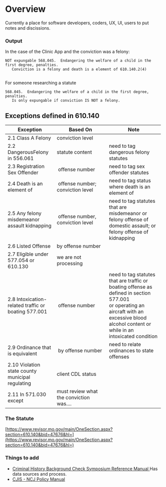 # Overview

Currently a place for software developers, coders, UX, UI, users to put notes and discissions.

### Output

In the case of the Clinic App and the conviction was a felony:

```
NOT expungable 568.045.  Endangering the welfare of a child in the first degree, penalties.   
   Conviction is a felony and death is a element of 610.140.2(4)
   
```

For someone researching a statute
```
568.045.  Endangering the welfare of a child in the first degree, penalties.   
   Is only expungable if conviction IS NOT a felony.
```

## Exceptions defined in 610.140

| Exception | Based On | Note |
| --- | --- | --- |
| 2.1 Class A Felony | conviction level |
| 2.2 DangerousFelony in 556.061 | statute content | need to tag dangerous felony statutes |
| 2.3 Registration Sex Offender | offense number  | need to tag sex offender statutes |
| 2.4 Death is an element of | offense number; conviction level | need to tag status where death is an element of |
| 2.5 Any felony misdemeanor assault kidnapping | offense number, conviction level  | need to tag statutes that are misdemeanor or felony offense of domestic assault; or felony offense of kidnapping|
| 2.6 Listed Offense | by offense number |
| 2.7 Eligible under 577.054 or 610.130 | we are not processing |
| 2.8 Intoxication-related traffic or boating 577.001 | offense number | need to tag statutes that are traffic or boating offense as defined in section 577.001 or operating an aircraft with an excessive blood alcohol content or while in an intoxicated condition |
| 2.9 Ordinance that is equivalent | by offense number | need to relate ordinances to state offenses | 
| 2.10 Violation state county municipal regulating | client CDL status |
| 2.11 In 571.030 except | must review what the conviction was.... |

### The Statute

[https://www.revisor.mo.gov/main/OneSection.aspx?section=610.140&bid=47676&hl=](https://www.revisor.mo.gov/main/OneSection.aspx?section=610.140&bid=47676&hl=)
### Things to add

* [Criminal History Background Check Symposium Reference Manual ](http://www.mshp.dps.mo.gov/MSHPWeb/PatrolDivisions/CRID/documents/symposiumReferenceManual.pdf) Has data sources and process.
* [CJIS - NCJ Policy Manual](http://mshp.dps.missouri.gov/MSHPWeb/Publications/Handbooks-Manuals/documents/SHP-186.pdf)
